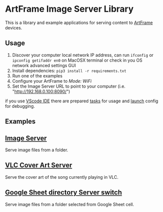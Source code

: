 # ArtFrame Image Server Library

This is a library and example applications for serving content to [ArtFrame](https://framelabs.eu/) devices.

## Usage

1. Discover your computer local network IP address, can run `ifconfig` or `ipconfig getifaddr en0` on MacOSX terminal or check in you OS network advanced settings GUI
1. Install dependencies: ```pip3 install -r requirements.txt```
1. Run one of the examples
1. Configure your ArtFrame to *Mode: WiFi*
1. Set the Image Server URL to point to your computer (i.e. "http://192.168.0.100:8090/")

if you use [VScode IDE](https://code.visualstudio.com) there are prepared [tasks](.vscode/tasks-base.json) for usage and [launch](.vscode/launch-base.json) config for debugging.

## Examples

## [Image Server](examples/image_server)
Serve image files from a folder.

## [VLC Cover Art Server](examples/vlc_cover_server)
Serve the cover art of the song currently playing in VLC.

## [Google Sheet directory Server switch](examples/gsheet_switch)
Serve image files from a folder selected from Google Sheet cell.
